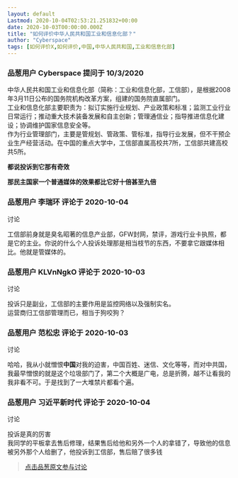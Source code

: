 ```yaml
---
layout: default
Lastmod: 2020-10-04T02:53:21.251832+00:00
date: 2020-10-03T00:00:00.000Z
title: "如何评价中华人民共和国工业和信息化部？"
author: "Cyberspace"
tags: [如何评价X,如何评价,中国,中华人民共和国,工业和信息化部]
---
```



### 品葱用户 **Cyberspace** 提问于 10/3/2020
    
中华人民共和国工业和信息化部（简称：工业和信息化部，工信部），是根据2008年3月11日公布的国务院机构改革方案，组建的国务院直属部门。  
工业和信息化部主要职责为：拟订实施行业规划、产业政策和标准；监测工业行业日常运行；推动重大技术装备发展和自主创新；管理通信业；指导推进信息化建设；协调维护国家信息安全等。  
作为行业管理部门，主要是管规划、管政策、管标准，指导行业发展，但不干预企业生产经营活动。在中国的重点大学中，工信部直属高校共7所，工信部共建高校共5所。  
  
**都说投诉到它那有奇效**  
  
**那民主国家一个普通媒体的效果都比它好十倍甚至九倍**
    
                

### 品葱用户 **李瑞环** 评论于 2020-10-04
讨论

        
工信部前身就是臭名昭著的信息产业部，GFW封网，禁评，游戏行业卡执照，都是它的主业。你说的什么个人投诉处理那是相当枝节的东西，不要拿它跟媒体相比。他就是管媒体的。
        
                

### 品葱用户 **KLVnNgkO** 评论于 2020-10-03
讨论

        
投诉只是副业，工信部的主要作用是监控网络以及强制实名。  
运营商归工信部管理而已，相当于狗咬狗？
        
                

### 品葱用户 **范松忠** 评论于 2020-10-03
讨论

        
哈哈，我从小就憎恨**中国**对我的迫害，中国百姓、迷信、文化等等，而对中共国，我最早憎恨的就是这个垃圾部门了，第二个大概是广电，总是折腾，越不让看我的我非看不可。于是找到了一大堆禁片都看个遍。
        
                

### 品葱用户 **习近平新时代** 评论于 2020-10-04
讨论

        
投诉是真的厉害  
我同学的平板拿去售后修理，结果售后给他和另外一个人的拿错了，导致他的信息被另外那个人给删了，他投诉到工信部，售后赔了很多钱
        
                





> [点击品葱原文参与讨论](https://pincong.rocks/question/31731)

